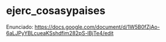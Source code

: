# ejerc_cosasypaises
Enunciado: https://docs.google.com/document/d/1W5B0fZjAo-6aLJPyYBLcueaKSshdfim282pS-lBjTe4/edit
